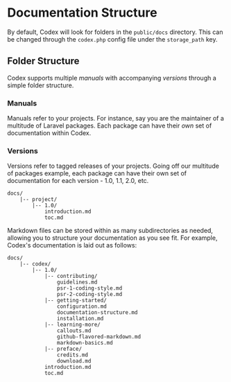 # Documentation Structure

By default, Codex will look for folders in the `public/docs` directory. This can be changed through the `codex.php` config file under the `storage_path` key.

## Folder Structure
Codex supports multiple *manuals* with accompanying *versions* through a simple folder structure.

### Manuals
Manuals refer to your projects. For instance, say you are the maintainer of a multitude of Laravel packages. Each package can have their *own* set of documentation within Codex.


### Versions
Versions refer to tagged releases of your projects. Going off our multitude of packages example, each package can have their own set of documentation for each version - 1.0, 1.1, 2.0, etc.

```
docs/
	|-- project/
		|-- 1.0/
			introduction.md
			toc.md
```

Markdown files can be stored within as many subdirectories as needed, allowing you to structure your documentation as you see fit. For example, Codex's documentation is laid out as follows:

```
docs/
	|-- codex/
		|-- 1.0/
			|-- contributing/
				guidelines.md
				psr-1-coding-style.md
				psr-2-coding-style.md
			|-- getting-started/
				configuration.md
				documentation-structure.md
				installation.md
			|-- learning-more/
				callouts.md
				github-flavored-markdown.md
				markdown-basics.md
			|-- preface/
				credits.md
				download.md
			introduction.md
			toc.md
```
